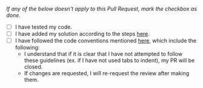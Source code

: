_If any of the below doesn't apply to this Pull Request, mark the checkbox as done._

- [ ] I have tested my code.
- [ ] I have added my solution according to the steps [here](https://usaco.guide/general/adding-solution#steps).
- [ ] I have followed the code conventions mentioned [here](https://usaco.guide/general/adding-solution/#code-conventions), which include the following: 
  - I understand that if it is clear that I have not attempted to follow these guidelines (ex. if I have not used tabs to indent), my PR will be closed.
  - If changes are requested, I will re-request the review after making them.